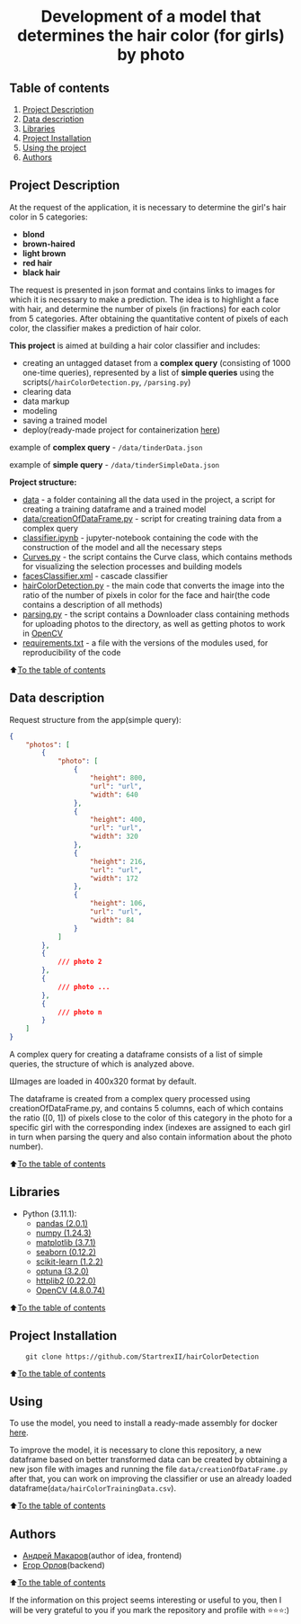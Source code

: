 # <center> Development of a model that determines the hair color (for girls) by photo

## Table of contents
1. [Project Description](#project-description)
2. [Data description](#data-description)
3. [Libraries](#libraries)
4. [Project Installation](#project-Installation)
5. [Using the project](#using)
6. [Authors](#authors)

## Project Description

At the request of the application, it is necessary to determine the girl's hair color in 5 categories:
* **blond**
* **brown-haired**
* **light brown**
* **red hair**
* **black hair**

The request is presented in json format and contains links to images for which it is necessary to make a prediction. The idea is to highlight a face with hair, and determine the number of pixels (in fractions) for each color from 5 categories. After obtaining the quantitative content of pixels of each color, the classifier makes a prediction of hair color.

**This project** is aimed at building a hair color classifier and includes:

* creating an untagged dataset from a **complex query** (consisting of 1000 one-time queries), represented by a list of **simple queries** using the scripts(`/hairColorDetection.py`, `/parsing.py`)
* clearing data
* data markup
* modeling
* saving a trained model
* deploy(ready-made project for containerization [here](https://github.com/StartrexII/ClassificationStudy 'GitHub'))

example of **complex query** - `/data/tinderData.json`

example of  **simple query** - `/data/tinderSimpleData.json`


**Project structure:**
* [data](./data) - a folder containing all the data used in the project, a script for creating a training dataframe and a trained model
* [data/creationOfDataFrame.py](./data/creationOfDataFrame.py) - script for creating training data from a complex query
* [classifier.ipynb](./classifier.ipynb) - jupyter-notebook containing the code with the construction of the model and all the necessary steps
* [Curves.py](./Curves.py) - the script contains the Curve class, which contains methods for visualizing the selection processes and building models
* [facesClassifier.xml](./facesClassifier.xml) - cascade classifier
* [hairColorDetection.py](./hairColorDetection.py) - the main code that converts the image into the ratio of the number of pixels in color for the face and hair(the code contains a description of all methods)
* [parsing.py](./parsing.py) - the script contains a Downloader class containing methods for uploading photos to the directory, as well as getting photos to work in [OpenCV]()
* [requirements.txt](./requirements.txt) - a file with the versions of the modules used, for reproducibility of the code

:arrow_up:[To the table of contents](#table-of-contents)

## Data description

Request structure from the app(simple query):
```json
{
    "photos": [
        {
            "photo": [
                {
                    "height": 800,
                    "url": "url",
                    "width": 640
                },
                {
                    "height": 400,
                    "url": "url",
                    "width": 320
                },
                {
                    "height": 216,
                    "url": "url",
                    "width": 172
                },
                {
                    "height": 106,
                    "url": "url",
                    "width": 84
                }
            ]
        },
        {
            /// photo 2
        },
        {
            /// photo ...
        },
        {
            /// photo n
        }
    ]
}
```

A complex query for creating a dataframe consists of a list of simple queries, the structure of which is analyzed above.

Шmages are loaded in 400x320 format by default.

The dataframe is created from a complex query processed using creationOfDataFrame.py, and contains 5 columns, each of which contains the ratio ([0, 1]) of pixels close to the color of this category in the photo for a specific girl with the corresponding index (indexes are assigned to each girl in turn when parsing the query and also contain information about the photo number).

:arrow_up:[To the table of contents](#table-of-contents)

## Libraries

* Python (3.11.1):
    * [pandas (2.0.1)](https://pandas.pydata.org)
    * [numpy (1.24.3)](https://numpy.org)
    * [matplotlib (3.7.1)](https://matplotlib.org)
    * [seaborn (0.12.2)](https://seaborn.pydata.org)
    * [scikit-learn (1.2.2)](https://scikit-learn.org/stable/)
    * [optuna (3.2.0)](https://optuna.readthedocs.io/en/stable/index.html)
    * [httplib2 (0.22.0)](https://github.com/httplib2/httplib2)
    * [OpenCV (4.8.0.74)](https://opencv.org)


:arrow_up:[To the table of contents](#table-of-contents)

## Project Installation

```
    git clone https://github.com/StartrexII/hairColorDetection
```

:arrow_up:[To the table of contents](#table-of-contents)                        

## Using

To use the model, you need to install a ready-made assembly for docker [here]('GitHub').

To improve the model, it is necessary to clone this repository, a new dataframe based on better transformed data can be created by obtaining a new json file with images and running the file `data/creationOfDataFrame.py` after that, you can work on improving the classifier or use an already loaded dataframe(`data/hairColorTrainingData.csv`).

:arrow_up:[To the table of contents](#table-of-contents)

## Authors

* [Андрей Макаров](https://t.me/mak100un)(author of idea, frontend)
* [Егор Орлов](https://t.me/kcoursephis)(backend)

:arrow_up:[To the table of contents](#table-of-contents)

If the information on this project seems interesting or useful to you, then I will be very grateful to you if you mark the repository and profile with ⭐️⭐️⭐️:)